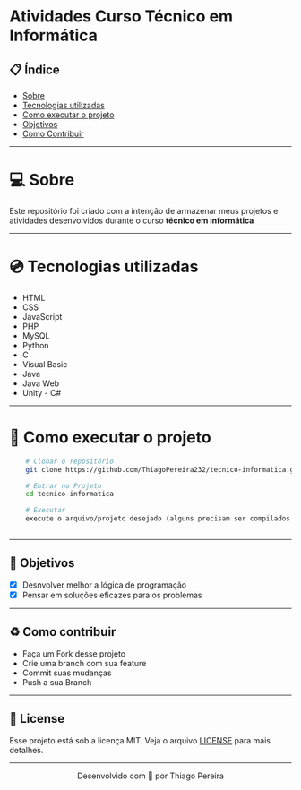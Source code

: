 # Atividades Curso Técnico em Informática

## :clipboard: Índice
- [Sobre](#sobre)
- [Tecnologias utilizadas](#tecnologias-utilizadas)
- [Como executar o projeto](#como-executar-o-projeto)
- [Objetivos](#objetivos)
- [Como Contribuir](#contribuir)

---

<a id="sobre">

# :computer: Sobre

Este repositório foi criado com a intenção de armazenar meus projetos e atividades desenvolvidos durante o curso **técnico em informática** 

---

<a id="tecnologias-utilizadas">

# :cd: Tecnologias utilizadas

- HTML 
- CSS 
- JavaScript
- PHP
- MySQL
- Python
- C
- Visual Basic
- Java
- Java Web
- Unity - C#

---

<a id="como-executar-o-projeto">

# :floppy_disk: Como executar o projeto

```bash
    # Clonar o repositório
    git clone https://github.com/ThiagoPereira232/tecnico-informatica.git

    # Entrar no Projeto
    cd tecnico-informatica

    # Executar
    execute o arquivo/projeto desejado (alguns precisam ser compilados antes)
    
```

---

<a id="objetivos"></a>

## :rocket: Objetivos

- [X] Desnvolver melhor a lógica de programação
- [X] Pensar em soluções eficazes para os problemas

---

<a id="contribuir"></a>

## :recycle: Como contribuir

- Faça um Fork desse projeto
- Crie uma branch com sua feature
- Commit suas mudanças
- Push a sua Branch

---

<a id="license"><a>

## :memo: License

Esse projeto está sob a licença MIT. Veja o arquivo [LICENSE](LICENSE) para mais detalhes.

---

<p align="center">
    Desenvolvido com 💜 por Thiago Pereira
</p>
